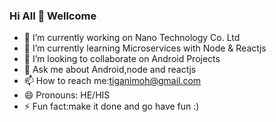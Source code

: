 ### Hi All 👋 Wellcome
- 🔭 I’m currently working on Nano Technology Co. Ltd
- 🌱 I’m currently learning Microservices with Node & Reactjs
- 👯 I’m looking to collaborate on Android Projects
- 💬 Ask me about Android,node and reactjs
- 📫 How to reach me:tiganimoh@gmail.com
- 😄 Pronouns: HE/HIS
- ⚡ Fun fact:make it done and go have fun :)

